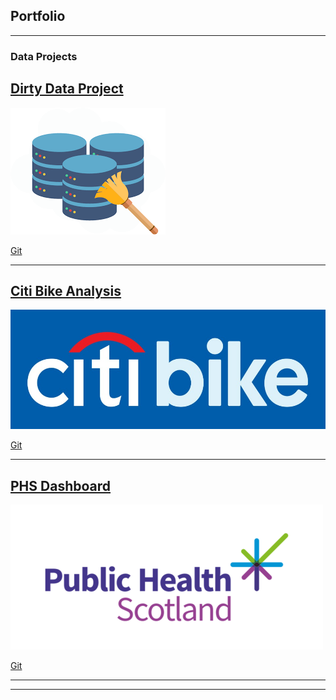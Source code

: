 ## Portfolio

---

### Data Projects

## [Dirty Data Project](/pdf/candy_data_analysis.html)

<img src="images/dirty_data.png?raw=true"/>

[Git](https://github.com/Slonna1/dirty_data_codeclan_project_simone_famiano)

---
## [Citi Bike Analysis](/pdf/markdown_citi_bike_simone_famiano.html)
<img src="images/citi_bike.jpg?raw=true"/> 

[Git](<https://github.com/Slonna1/pda_simone_famiano/tree/main/bike_homework_pda>)

---
## [PHS Dashboard](/pdf/project_template_group1.html)

<img src="images/phs.png?raw=true"/>

[Git](<https://github.com/Arctic-64/CC_PDA2_G1>)

---






---

